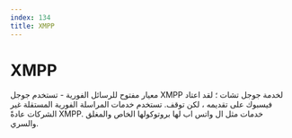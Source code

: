 ```yaml
---
index: 134
title: XMPP
---
```

# XMPP

معيار مفتوح للرسائل الفورية - تستخدم جوجل XMPP لخدمة جوجل تشات ؛ لقد اعتاد فيسبوك على تقديمه ، لكن توقف. تستخدم خدمات المراسلة الفورية المستقلة غير الشركات عادةً XMPP. خدمات مثل ال واتس اب لها بروتوكولها الخاص والمغلق والسري.